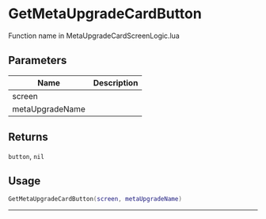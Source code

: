 # GetMetaUpgradeCardButton

Function name in MetaUpgradeCardScreenLogic.lua

## Parameters

| Name            | Description |
| --------------- | ----------- |
| screen          |             |
| metaUpgradeName |             |

## Returns

`button`, `nil`

## Usage

```lua
GetMetaUpgradeCardButton(screen, metaUpgradeName)
```

---
